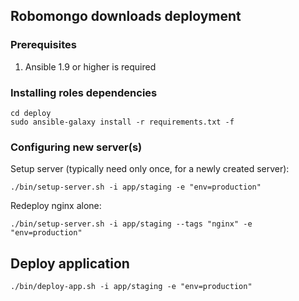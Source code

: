 ## Robomongo downloads deployment



### Prerequisites

1. Ansible 1.9 or higher is required

### Installing roles dependencies

```
cd deploy
sudo ansible-galaxy install -r requirements.txt -f
```

### Configuring new server(s)

Setup server (typically need only once, for a newly created server):
```
./bin/setup-server.sh -i app/staging -e "env=production"
```

Redeploy nginx alone:

```
./bin/setup-server.sh -i app/staging --tags "nginx" -e "env=production"
```

## Deploy application

```
./bin/deploy-app.sh -i app/staging -e "env=production"
```

